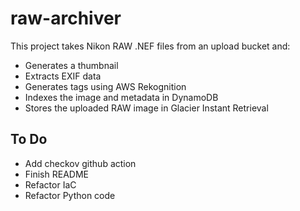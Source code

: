 # raw-archiver
This project takes Nikon RAW .NEF files from an upload bucket and:

- Generates a thumbnail
- Extracts EXIF data
- Generates tags using AWS Rekognition
- Indexes the image and metadata in DynamoDB
- Stores the uploaded RAW image in Glacier Instant Retrieval

## To Do
- Add checkov github action
- Finish README
- Refactor IaC
- Refactor Python code